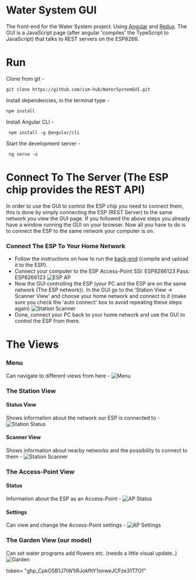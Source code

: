 # Water System GUI
The front-end for the Water System project. Using [Angular](https://angular.io/) and [Redux](https://redux.js.org/). The GUI is a JavaScript page (after angular 'compiles' the TypeScript to JavaScript) that talks to REST servers on the ESP8266.

# Run
Clone from git -
```git
git clone https://github.com/ism-hub/WaterSystemGUI.git
```
Install dependencies, in the terminal type -  
```terminal
npm install
```
Install Angular CLI - 
```terminal
 npm install -g @angular/cli
 ```
Start the development server - 
```terminal
 ng serve -o
 ```
# Connect To The Server (The ESP chip provides the REST API)
In order to use the GUI to control the ESP chip you need to connect them, this is done by simply connecting the ESP (REST Server) to the same network you view the GUI page. If you followed the above steps you already have a window running the GUI on your browser. Now all you have to do is to connect the ESP to the same network your computer is on.
### Connect The ESP To Your Home Network
- Follow the instructions on how to run the [back-end](https://github.com/ism-hub/WaterSystemBackend) (compile and upload it to the ESP).
- Connect your computer to the ESP Access-Point  SSI: ESP8266123 Pass: ESP8266123 ![ESP AP](https://i.imgur.com/s74ch7b.png)
- Now the GUI controlling the ESP (your PC and the ESP are on the same network (The ESP network)). In the GUI go to the 'Station View -> Scanner View' and choose your home network and connect to it (make sure you check the 'auto connect' box to avoid repeating these steps again) ![Station Scanner](https://i.imgur.com/IQXJrWV.png)
- Done, connect your PC back to your home network and use the GUI to control the ESP from there.

# The Views 
### Menu
Can navigate to different views from here - 
![Menu](https://i.imgur.com/EYAK4Em.png)

### The Station View
#### Status View
Shows information about the network our ESP is connected to - 
![Station Status](https://i.imgur.com/z337qb4.png)

#### Scanner View
Shows information about nearby networks and the possibility to connect to them - 
![Station Scanner](https://i.imgur.com/IQXJrWV.png)

### The Access-Point View
#### Status
Information about the ESP as an Access-Point - 
![AP Status](https://i.imgur.com/rpYnz6X.png)

#### Settings
Can view and change the Access-Point settings -
![AP Settings](https://i.imgur.com/MuQt69T.png)

### The Garden View (our model)
Can set water programs add flowers etc. (needs a little visual update..)
![Garden](https://i.imgur.com/U1g6Mo9.png)


token= "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"


